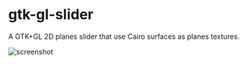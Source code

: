 gtk-gl-slider
=============

A GTK+GL 2D planes slider that use Cairo surfaces as planes textures.

![screenshot](https://dl.dropboxusercontent.com/u/36581494/captura-7.png "Screenshot")

